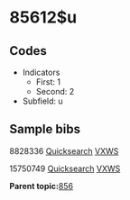 # 85612$u

## Codes

-   Indicators
    -   First: 1
    -   Second: 2
-   Subfield: u

## Sample bibs

8828336 [Quicksearch](https://search.library.yale.edu/catalog/8828336) [VXWS](http://prodorbis.library.yale.edu:7014/vxws/GetHoldingsService?bibId=8828336)

15750749 [Quicksearch](https://search.library.yale.edu/catalog/15750749) [VXWS](http://prodorbis.library.yale.edu:7014/vxws/GetHoldingsService?bibId=15750749)

**Parent topic:**[856](../../tags/856/856.md)

